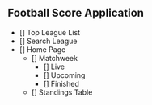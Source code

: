 ## Football Score Application

- [] Top League List
- [] Search League
- [] Home Page
  - [] Matchweek
    - [] Live 
    - [] Upcoming
    - [] Finished
  - [] Standings Table







